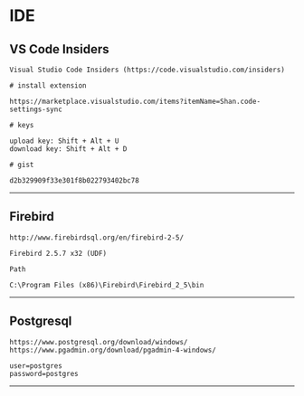 # IDE


VS Code Insiders
---

    Visual Studio Code Insiders (https://code.visualstudio.com/insiders)
    
    # install extension

    https://marketplace.visualstudio.com/items?itemName=Shan.code-settings-sync

    # keys

    upload key: Shift + Alt + U
    download key: Shift + Alt + D
    
    # gist

    d2b329909f33e301f8b022793402bc78    

----
Firebird
---

    http://www.firebirdsql.org/en/firebird-2-5/

    Firebird 2.5.7 x32 (UDF)

    Path

    C:\Program Files (x86)\Firebird\Firebird_2_5\bin

----
Postgresql
---

    https://www.postgresql.org/download/windows/
    https://www.pgadmin.org/download/pgadmin-4-windows/

    user=postgres
    password=postgres
	
----
